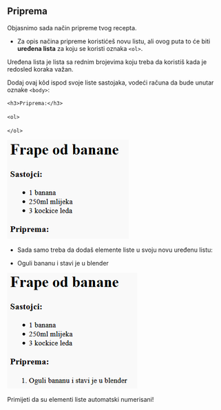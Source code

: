 ## Priprema

Objasnimo sada način pripreme tvog recepta.

+ Za opis načina pripreme koristićeš novu listu, ali ovog puta to će biti **uređena lista** za koju se koristi oznaka `<ol>`.

Uređena lista je lista sa rednim brojevima koju treba da koristiš kada je redosled koraka važan.

Dodaj ovaj kôd ispod svoje liste sastojaka, vodeći računa da bude unutar oznake `<body>`:

    <h3>Priprema:</h3>
    
    <ol>
    
    </ol>
    

![screenshot](images/recipe-method.png)

+ Sada samo treba da dodaš elemente liste u svoju novu uređenu listu:

    <li>Oguli bananu i stavi je u blender</li>
    

![screenshot](images/recipe-ol.png)

Primijeti da su elementi liste automatski numerisani!